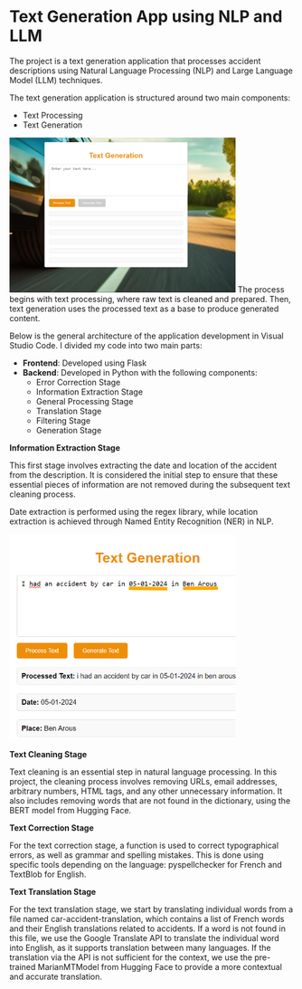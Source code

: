# Text Generation App using NLP and LLM

The project is a text generation application that processes accident descriptions using Natural Language Processing (NLP) and Large Language Model (LLM) techniques.

The text generation application is structured around two main components:
- Text Processing
- Text Generation
<img src="static/images/GenAI.png" alt="Architecture Diagram" width="400"/>
The process begins with text processing, where raw text is cleaned and prepared. Then, text generation uses the processed text as a base to produce generated content.

Below is the general architecture of the application development in Visual Studio Code. I divided my code into two main parts:
- **Frontend**: Developed using Flask
- **Backend**: Developed in Python with the following components:
  - Error Correction Stage
  - Information Extraction Stage
  - General Processing Stage
  - Translation Stage
  - Filtering Stage
  - Generation Stage

**Information Extraction Stage**

This first stage involves extracting the date and location of the accident from the description. It is considered the initial step to ensure that these essential pieces of information are not removed during the subsequent text cleaning process.

Date extraction is performed using the regex library, while location extraction is achieved through Named Entity Recognition (NER) in NLP.

<img src="static/images/Date_place.png" alt="Architecture Diagram" width="400"/>

**Text Cleaning Stage**

Text cleaning is an essential step in natural language processing. In this project, the cleaning process involves removing URLs, email addresses, arbitrary numbers, HTML tags, and any other unnecessary information. It also includes removing words that are not found in the dictionary, using the BERT model from Hugging Face.

**Text Correction Stage**

For the text correction stage, a function is used to correct typographical errors, as well as grammar and spelling mistakes. This is done using specific tools depending on the language: pyspellchecker for French and TextBlob for English.

**Text Translation Stage**

For the text translation stage, we start by translating individual words from a file named car-accident-translation, which contains a list of French words and their English translations related to accidents. If a word is not found in this file, we use the Google Translate API to translate the individual word into English, as it supports translation between many languages. If the translation via the API is not sufficient for the context, we use the pre-trained MarianMTModel from Hugging Face to provide a more contextual and accurate translation.


